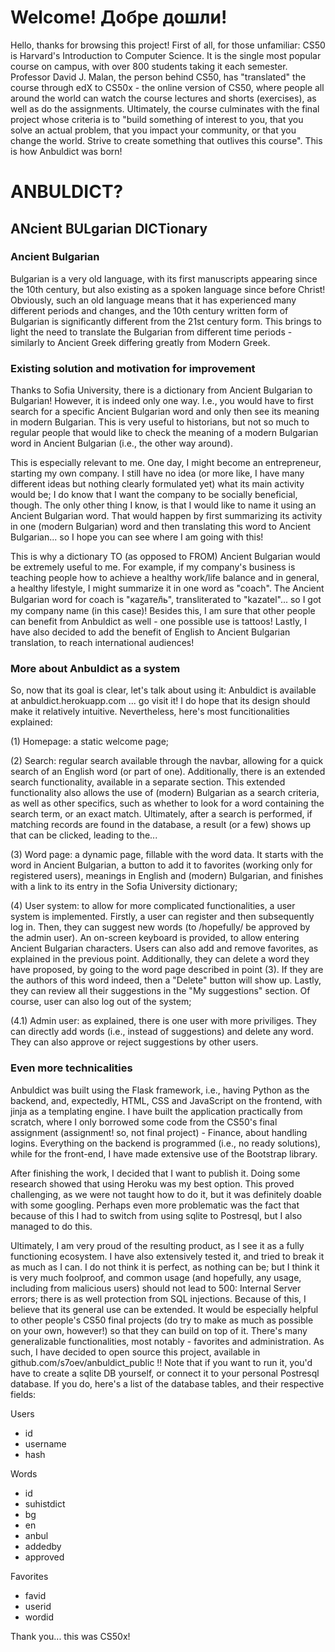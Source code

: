 # Welcome! Добре дошли!
Hello, thanks for browsing this project! First of all, for those unfamiliar: CS50 is Harvard's Introduction to Computer Science.
It is the single most popular course on campus, with over 800 students taking it each semester. Professor David J. Malan, the
person behind CS50, has "translated" the course through edX to CS50x - the online version of CS50, where people all around the
world can watch the course lectures and shorts (exercises), as well as do the assignments. Ultimately, the course culminates with
the final project whose criteria is to "build something of interest to you, that you solve an actual problem, that you impact your
community, or that you change the world. Strive to create something that outlives this course". This is how Anbuldict was born!

# ANBULDICT?
## ANcient BULgarian DICTionary
### Ancient Bulgarian
Bulgarian is a very old language, with its first manuscripts appearing since the 10th century, but also existing as a spoken
language since before Christ! Obviously, such an old language means that it has experienced many different periods and changes,
and the 10th century written form of Bulgarian is significantly different from the 21st century form. This brings to light the
need to translate the Bulgarian from different time periods - similarly to Ancient Greek differing greatly from Modern Greek.

### Existing solution and motivation for improvement
Thanks to Sofia University, there is a dictionary from Ancient Bulgarian to Bulgarian! However, it is indeed only one way. I.e.,
you would have to first search for a specific Ancient Bulgarian word and only then see its meaning in modern Bulgarian. This is
very useful to historians, but not so much to regular people that would like to check the meaning of a modern Bulgarian word in
Ancient Bulgarian (i.e., the other way around). <br />

This is especially relevant to me. One day, I might become an entrepreneur, starting
my own company. I still have no idea (or more like, I have many different ideas but nothing clearly formulated yet) what its main
activity would be; I do know that I want the company to be socially beneficial, though. The only other thing I know, is that I
would like to name it using an Ancient Bulgarian word. That would happen by first summarizing its activity in one (modern Bulgarian)
word and then translating this word to Ancient Bulgarian... so I hope you can see where I am going with this! <br />

This is why a dictionary TO (as opposed to FROM) Ancient Bulgarian would be extremely useful to me. For example, if my company's business is teaching people
how to achieve a healthy work/life balance and in general, a healthy lifestyle, I might summarize it in one word as "coach". The
Ancient Bulgarian word for coach is "каꙁател҄ь", transliterated to "kazatel"... so I got my company name (in this case)! Besides this,
I am sure that other people can benefit from Anbuldict as well - one possible use is tattoos! Lastly, I have also decided to add the
benefit of English to Ancient Bulgarian translation, to reach international audiences!

### More about Anbuldict as a system
So, now that its goal is clear, let's talk about using it: Anbuldict is available at anbuldict.herokuapp.com ... go visit it! I do
hope that its design should make it relatively intuitive. Nevertheless, here's most funcitionalities explained: <br />

(1) Homepage: a static welcome page; <br />

(2) Search: regular search available through the navbar, allowing for a quick search of an English word (or part of one).
Additionally, there is an extended search functionality, available in a separate section. This extended functionality also allows the
use of (modern) Bulgarian as a search criteria, as well as other specifics, such as whether to look for a word containing the
search term, or an exact match. Ultimately, after a search is performed, if matching records are found in the database, a result
(or a few) shows up that can be clicked, leading to the... <br />

(3) Word page: a dynamic page, fillable with the word data. It starts with the word in Ancient Bulgarian, a button to add it
to favorites (working only for registered users), meanings in English and (modern) Bulgarian, and finishes with a link to its entry
in the Sofia University dictionary; <br />

(4) User system: to allow for more complicated functionalities, a user system is implemented. Firstly, a user can register and
then subsequently log in. Then, they can suggest new words (to /hopefully/ be approved by the admin user). An on-screen keyboard is
provided, to allow entering Ancient Bulgarian characters. Users can also add and remove favorites, as explained in the previous
point. Additionally, they can delete a word they have proposed, by going to the word page described in point (3). If they
are the authors of this word indeed, then a "Delete" button will show up. Lastly, they can review all their suggestions in the
"My suggestions" section. Of course, user can also log out of the system; <br />

(4.1) Admin user: as explained, there is one user with more priviliges. They can directly add words (i.e., instead of suggestions)
and delete any word. They can also approve or reject suggestions by other users. <br />

### Even more technicalities
Anbuldict was built using the Flask framework, i.e., having Python as the backend, and, expectedly, HTML, CSS and JavaScript
on the frontend, with jinja as a templating engine. I have built the application practically from scratch, where I only borrowed
some code from the CS50's final assignment (assignment! so, not final project) - Finance, about handling logins. Everything on
the backend is programmed (i.e., no ready solutions), while for the front-end, I have made extensive use of the Bootstrap library. <br />

After finishing the work, I decided that I want to publish it. Doing some research showed that using Heroku was my best option.
This proved challenging, as we were not taught how to do it, but it was definitely doable with some googling. Perhaps even more problematic
was the fact that because of this I had to switch from using sqlite to Postresql, but I also managed to do this. <br />

Ultimately, I am very proud of the resulting product, as I see it as a fully functioning ecosystem. I have also extensively tested it, and tried to
break it as much as I can. I do not think it is perfect, as nothing can be; but I think it is very much foolproof, and common usage
(and hopefully, any usage, including from malicious users) should not lead to 500: Internal Server errors; there is as well
protection from SQL injections. Because of this, I believe that its general use can be extended. It would be especially helpful
to other people's CS50 final projects (do try to make as much as possible on your own, however!) so that they can build on top of
it. There's many generalizable functionalities, most notably - favorites and administration. As such, I have decided to open source
this project, available in github.com/s7oev/anbuldict_public !! Note that if you want to run it, you'd have to create a sqlite DB
yourself, or connect it to your personal Postresql database. If you do, here's a list of the database tables, and their respective
fields:

Users
- id
- username
- hash

Words
- id
- suhistdict
- bg
- en
- anbul
- addedby
- approved

Favorites
- favid
- userid
- wordid

Thank you... this was CS50x!